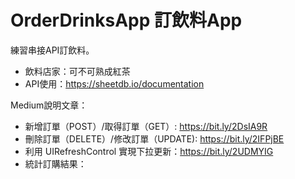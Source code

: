 # OrderDrinksApp 訂飲料App

練習串接API訂飲料。

- 飲料店家：可不可熟成紅茶
- API使用：https://sheetdb.io/documentation

Medium說明文章：
- 新增訂單（POST）/取得訂單（GET）: https://bit.ly/2DsIA9R
- 刪除訂單（DELETE）/修改訂單（UPDATE): https://bit.ly/2IFPjBE
- 利用 UIRefreshControl 實現下拉更新：https://bit.ly/2UDMYIG
- 統計訂購結果：
